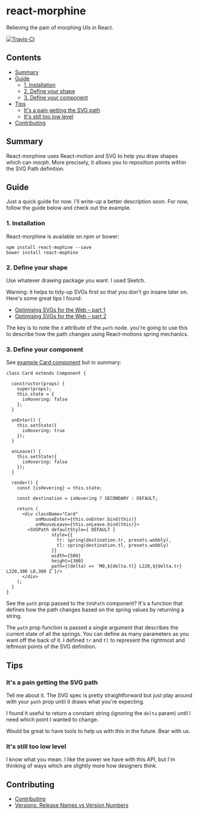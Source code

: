 # react-morphine
Relieving the pain of morphing UIs in React.

[![Travis-CI](https://travis-ci.org/mmmoli/react-morphine.svg)](https://travis-ci.org/mmmoli/react-morphine)
<!-- START doctoc generated TOC please keep comment here to allow auto update -->
<!-- DON'T EDIT THIS SECTION, INSTEAD RE-RUN doctoc TO UPDATE -->
## Contents

- [Summary](#summary)
- [Guide](#guide)
  - [1. Installation](#1-installation)
  - [2. Define your shape](#2-define-your-shape)
  - [3. Define your component](#3-define-your-component)
- [Tips](#tips)
  - [It's a pain getting the SVG path](#its-a-pain-getting-the-svg-path)
  - [It's still too low level](#its-still-too-low-level)
- [Contributing](#contributing)

<!-- END doctoc generated TOC please keep comment here to allow auto update -->

## Summary

React-morphine uses React-motion and SVG to help you draw shapes which can _morph_. More precisely, it allows you to 
reposition points within the SVG Path definition. 

## Guide
Just a quick guide for now. I'll write-up a better description soon. For now, follow the guide below and check out 
the example.

### 1. Installation

React-morphine is available on npm or bower:

    npm install react-mophine --save
    bower install react-mophine
    
### 2. Define your shape
    
Use whatever drawing package you want. I used Sketch.
    
Warning: it helps to tidy-up SVGs first so that you don't go insane later on. Here's some great tips I found:

- [Optimising SVGs for the Web – part 1](https://medium.com/@larsenwork/optimising-svgs-for-web-use-part-1-67e8f2d4035#.9piykd6bb)
- [Optimising SVGs for the Web – part 2](https://medium.com/@larsenwork/optimising-svgs-for-web-use-part-2-6711cc15df46#.7mm9uzb86)

The key is to note the `d` attribute of the `path` node. you're going to use this to describe how the path changes 
using React-motions spring mechanics. 

### 3. Define your component

See [example Card component](example/Card.js) but in summary:

```
class Card extends Component {

  constructor(props) {
    super(props);
    this.state = {
      isHovering: false
    };
  }

  onEnter() {
    this.setState({
      isHovering: true
    });
  }

  onLeave() {
    this.setState({
      isHovering: false
    });
  }

  render() {
    const {isHovering} = this.state;

    const destination = isHovering ? SECONDARY : DEFAULT;

    return (
      <div className="Card"
           onMouseEnter={this.onEnter.bind(this)}
           onMouseLeave={this.onLeave.bind(this)}>
        <SVGPath defaultStyle={ DEFAULT }
                 style={{
                   tr: spring(destination.tr, presets.wobbly),
                   tl: spring(destination.tl, presets.wobbly)
                 }}
                 width={500}
                 height={300}
                 path={(delta) => `M0,${delta.tl} L220,${delta.tr} L220,300 L0,300 Z`}/>
      </div>
    );
  }
}
```

See the `path` prop passed to the `SVGPath` component? It's a function that defines how the path changes based on the
 spring values by returning a string.
 
 The `path` prop function is passed a single argument that describes the current state of all the springs. You can 
 define as many parameters as you want off the back of it. I defined `tr` and `tl` to represent the rightmost and 
 leftmost points of the SVG definition.  

## Tips

### It's a pain getting the SVG path

Tell me about it. The SVG spec is pretty straightforward but just play around with your `path` prop until it draws 
what you're expecting.

I found it useful to return a constant string (ignoring the `delta` param) until I need which point I wanted to change.

Would be great to have tools to help us with this in the future. Bear with us.

### It's still too low level

I know what you mean. I like the power we have with this API, but I'm thinking of ways which are slightly more how 
designers think. 

## Contributing

- [Contributing](docs/contributing/index.md)
- [Versions: Release Names vs Version Numbers](docs/contributing/versions/index.md)
